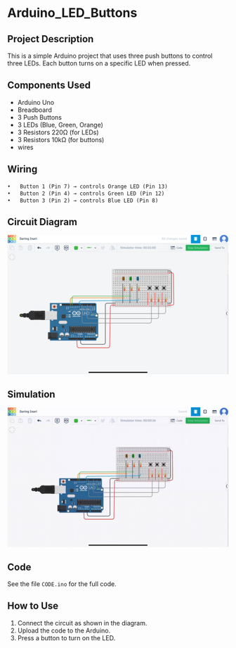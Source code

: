 # Arduino_LED_Buttons
## Project Description
This is a simple Arduino project that uses three push buttons to control three LEDs. 
Each button turns on a specific LED when pressed.

## Components Used
- Arduino Uno  
- Breadboard  
- 3 Push Buttons  
- 3 LEDs (Blue, Green, Orange)  
- 3 Resistors 220Ω (for LEDs)  
- 3 Resistors 10kΩ (for buttons)  
-  wires  

## Wiring
	•	Button 1 (Pin 7) → controls Orange LED (Pin 13)
	•	Button 2 (Pin 4) → controls Green LED (Pin 12)
	•	Button 3 (Pin 2) → controls Blue LED (Pin 8)

## Circuit Diagram
![Circuit Diagram](CircuitDiagram.jpg)

## Simulation
![Simulation](Simulation.gif)

## Code
See the file `CODE.ino` for the full code.

## How to Use
1. Connect the circuit as shown in the diagram.  
2. Upload the code to the Arduino.  
3. Press a button to turn on the LED.

